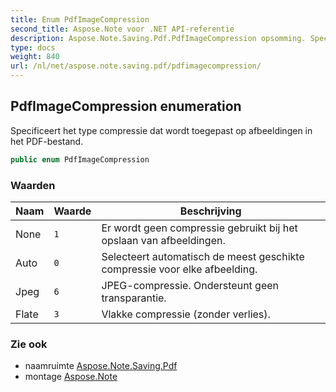 ```yaml
---
title: Enum PdfImageCompression
second_title: Aspose.Note voor .NET API-referentie
description: Aspose.Note.Saving.Pdf.PdfImageCompression opsomming. Specificeert het type compressie dat wordt toegepast op afbeeldingen in het PDFbestand.
type: docs
weight: 840
url: /nl/net/aspose.note.saving.pdf/pdfimagecompression/
---
```

## PdfImageCompression enumeration

Specificeert het type compressie dat wordt toegepast op afbeeldingen in het PDF-bestand.

```csharp
public enum PdfImageCompression
```

### Waarden

| Naam | Waarde | Beschrijving |
| --- | --- | --- |
| None | `1` | Er wordt geen compressie gebruikt bij het opslaan van afbeeldingen. |
| Auto | `0` | Selecteert automatisch de meest geschikte compressie voor elke afbeelding. |
| Jpeg | `6` | JPEG-compressie. Ondersteunt geen transparantie. |
| Flate | `3` | Vlakke compressie (zonder verlies). |

### Zie ook

* naamruimte [Aspose.Note.Saving.Pdf](../../aspose.note.saving.pdf/)
* montage [Aspose.Note](../../)


